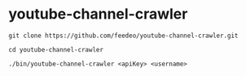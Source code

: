 # youtube-channel-crawler

```
git clone https://github.com/feedeo/youtube-channel-crawler.git
```

```
cd youtube-channel-crawler
```

```
./bin/youtube-channel-crawler <apiKey> <username>
```